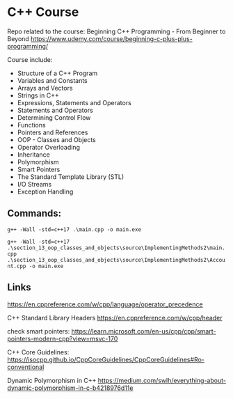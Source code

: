 # C++ Course

Repo related to the course:
Beginning C++ Programming - From Beginner to Beyond
https://www.udemy.com/course/beginning-c-plus-plus-programming/

Course include:

- Structure of a C++ Program
- Variables and Constants
- Arrays and Vectors
- Strings in C++
- Expressions, Statements and Operators
- Statements and Operators
- Determining Control Flow
- Functions
- Pointers and References
- OOP - Classes and Objects
- Operator Overloading
- Inheritance
- Polymorphism
- Smart Pointers
- The Standard Template Library (STL)
- I/O Streams
- Exception Handling

## Commands:

`g++ -Wall -std=c++17 .\main.cpp -o main.exe`

`g++ -Wall -std=c++17 .\section_13_oop_classes_and_objects\source\ImplementingMethods2\main.cpp .\section_13_oop_classes_and_objects\source\ImplementingMethods2\Account.cpp -o main.exe`

## Links

https://en.cppreference.com/w/cpp/language/operator_precedence

C++ Standard Library Headers
https://en.cppreference.com/w/cpp/header

check smart pointers:
https://learn.microsoft.com/en-us/cpp/cpp/smart-pointers-modern-cpp?view=msvc-170

C++ Core Guidelines:
https://isocpp.github.io/CppCoreGuidelines/CppCoreGuidelines#Ro-conventional

Dynamic Polymorphism in C++
https://medium.com/swlh/everything-about-dynamic-polymorphism-in-c-b4218976d11e
